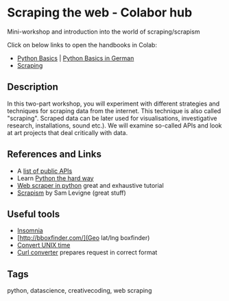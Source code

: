# Scraping the web - Colabor hub

Mini-workshop and introduction into the world of scraping/scrapism

Click on below links to open the handbooks in Colab:

- [Python Basics](blob/main/001_python_first_steps.ipynb) | [Python Basics in German]()
- [Scraping]()

## Description

In this two-part workshop, you will experiment with different strategies and techniques for scraping data from the internet. This technique is also called "scraping". Scraped data can be later used for visualisations, investigative research, installations, sound etc.). We will examine so-called APIs and look at art projects that deal critically with data.

## References and Links

- A [list of public APIs](https://github.com/public-apis/public-apis)
- Learn [Python the hard way](https://learnpythonthehardway.org/book/)
- [Web scraper in python](https://first-web-scraper.readthedocs.io/en/latest/) great and exhaustive tutorial
- [Scrapism](https://scrapism.lav.io/) by Sam Levigne (great stuff) 

## Useful tools

- [Insomnia](https://insomnia.rest/download) 
- [http://bboxfinder.com/](Geo lat/lng boxfinder)
- [Convert UNIX time](https://www.epochconverter.com/)
- [Curl converter](https://curlconverter.com/python/) prepares request in correct format

## Tags
python, datascience, creativecoding, web scraping
